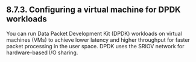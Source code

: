 ## 8.7.3. Configuring a virtual machine for DPDK workloads

You can run Data Packet Development Kit (DPDK) workloads on virtual machines (VMs) to achieve lower latency and higher throughput for faster packet processing in the user space. DPDK uses the SRIOV network for hardware-based I/O sharing.

